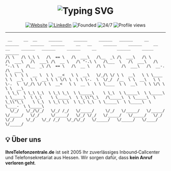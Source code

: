 

<h1 align="center">
  <img src="https://readme-typing-svg.demolab.com?font=Fira+Code&duration=3500&pause=500&center=true&width=435&lines=Willkommen+bei;IhreTelefonzentrale.de!;Wir+gehen+ans+Telefon+%F0%9F%93%9E" alt="Typing SVG" />
</h1>

<p align="center">
  <a href="https://www.ihretelefonzentrale.de"><img src="https://img.shields.io/badge/Website-online-brightgreen?style=for-the-badge&logo=Google-Chrome&logoColor=white" alt="Website"/></a>
  <a href="https://de.linkedin.com/company/ihretelefonzentrale-de"><img src="https://img.shields.io/badge/LinkedIn-follow-blue?style=for-the-badge&logo=linkedin" alt="LinkedIn"/></a>
  <img src="https://img.shields.io/badge/founded-2005-orange?style=for-the-badge" alt="Founded"/>
  <img src="https://img.shields.io/badge/24%2F7%20Service-yes-red?style=for-the-badge&logo=clockify" alt="24/7"/>
  <img src="https://komarev.com/ghpvc/?username=ihretelefonzentrale&style=for-the-badge" alt="Profile views"/>
</p>

---

```ascii
 __     __  __     ______     ______     ______   ______     __         ______     ______   ______     __   __     ______     ______     __   __     ______   ______     ______     __         ______     _____     ______    
/\ \   /\ \_\ \   /\  == \   /\  ___\   /\__  _\ /\  ___\   /\ \       /\  ___\   /\  ___\ /\  __ \   /\ "-.\ \   /\___  \   /\  ___\   /\ "-.\ \   /\__  _\ /\  == \   /\  __ \   /\ \       /\  ___\   /\  __-.  /\  ___\   
\ \ \  \ \  __ \  \ \  __<   \ \  __\   \/_/\ \/ \ \  __\   \ \ \____  \ \  __\   \ \  __\ \ \ \/\ \  \ \ \-.  \  \/_/  /__  \ \  __\   \ \ \-.  \  \/_/\ \/ \ \  __<   \ \  __ \  \ \ \____  \ \  __\   \ \ \/\ \ \ \  __\   
 \ \_\  \ \_\ \_\  \ \_\ \_\  \ \_____\    \ \_\  \ \_____\  \ \_____\  \ \_____\  \ \_\    \ \_____\  \ \_\\"\_\   /\_____\  \ \_____\  \ \_\\"\_\    \ \_\  \ \_\ \_\  \ \_\ \_\  \ \_____\  \ \_____\  \ \____-  \ \_____\ 
  \/_/   \/_/\/_/   \/_/ /_/   \/_____/     \/_/   \/_____/   \/_____/   \/_____/   \/_/     \/_____/   \/_/ \/_/   \/_____/   \/_____/   \/_/ \/_/     \/_/   \/_/ /_/   \/_/\/_/   \/_____/   \/_____/   \/____/   \/_____/ 

```

## 💡 Über uns

**IhreTelefonzentrale.de** ist seit 2005 Ihr zuverlässiges Inbound‑Callcenter und Telefonsekretariat aus Hessen. Wir sorgen dafür, dass **kein Anruf verloren geht**.

